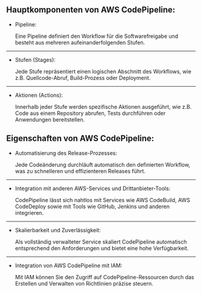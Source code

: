 ## Hauptkomponenten von AWS CodePipeline:

- Pipeline: 

    Eine Pipeline definiert den Workflow für die Softwarefreigabe und besteht aus mehreren aufeinanderfolgenden Stufen.

---
- Stufen (Stages):  

    Jede Stufe repräsentiert einen logischen Abschnitt des Workflows, wie z.B. Quellcode-Abruf, Build-Prozess oder Deployment.
---
- Aktionen (Actions):

    Innerhalb jeder Stufe werden spezifische Aktionen ausgeführt, wie z.B. Code aus einem Repository abrufen, Tests durchführen oder Anwendungen bereitstellen.


## Eigenschaften von AWS CodePipeline:

- Automatisierung des Release-Prozesses:

    Jede Codeänderung durchläuft automatisch den definierten Workflow, was zu schnelleren und effizienteren Releases führt.
---
- Integration mit anderen AWS-Services und Drittanbieter-Tools:

    CodePipeline lässt sich nahtlos mit Services wie AWS CodeBuild, AWS CodeDeploy sowie mit Tools wie GitHub, Jenkins und anderen integrieren.
---
- Skalierbarkeit und Zuverlässigkeit: 

    Als vollständig verwalteter Service skaliert CodePipeline automatisch entsprechend den Anforderungen und bietet eine hohe Verfügbarkeit.
---
- Integration von AWS CodePipeline mit IAM:

    Mit IAM können Sie den Zugriff auf CodePipeline-Ressourcen durch das Erstellen und Verwalten von Richtlinien präzise steuern.
